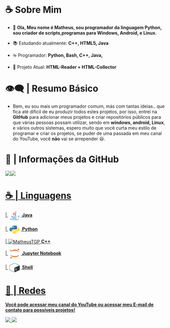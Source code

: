 # ☕ Sobre Mim
  
- 👋 **Ola, Meu nome é Matheus, sou programador da linguagem Python, sou criador de scripts,programas para Windows, Android, e Linux.**

- 📚 Estudando atualmente: **C++, HTML5, Java**

- ☕ Programador: **Python, Bash, C++, Java,**

- 🍷 Projeto Atual: **HTML-Reader + HTML-Collector**

# 👁️‍🗨️ | Resumo Básico
- Bem, eu sou mais um programador comum, más com tantas ideias.. que fica até difícil
de eu produzir todos estes projetos, por isso, entrei na **GitHub** para adicionar meus projetos e criar
repositórios públicos para que várias pessoas possam utilizar, sendo em **windows, android, Linux**, e vários outros
sistemas, espero muito que você curta meu estilo de programar e criar os projetos, se puder de uma passada em meu canal do YouTube,
você **não** vai se arrepender 😃.

# 📌 | Informações da GitHub

<div>
  <a href="https://github.com/MatheusTGamerPro">
  <img height="140em" src="https://github-readme-stats.vercel.app/api?username=matheustgamerpro&show_icons=true&theme=dark&include_all_commits=true&count_private=true"/><img height="143em" src="https://github-readme-stats.vercel.app/api/top-langs/?username=matheustgamerpro&layout=compact&langs_count=7&theme=dark"/>
</div>

# ☕ | Linguagens

| <img align="center" alt="MatheusTGP" height="30" width="40" src="https://github.com/devicons/devicon/blob/master/icons/java/java-original.svg"> **Java**

| <img align="center" alt="MatheusTGP" height="30" width="40" src="https://raw.githubusercontent.com/devicons/devicon/master/icons/python/python-original.svg"> **Python**

| <img align="center" alt="MatheusTGP" height="30" width="40" src="https://github.com/isocpp/logos/blob/master/cpp_logo.svg"> **C++**

| <img align="center" alt="MatheusTGP" height="30" width="40" src="https://github.com/devicons/devicon/blob/2ae2a900d2f041da66e950e4d48052658d850630/icons/jupyter/jupyter-original.svg"> **Jupyter Notebook**

| <img align="center" alt="MatheusTGP" height="30" width="40" src="https://github.com/devicons/devicon/blob/2ae2a900d2f041da66e950e4d48052658d850630/icons/bash/bash-original.svg"> **Shell**

# 🔎 | Redes
**Você pode acessar meu canal do YouTube ou acessar meu E-mail de contato para possíveis projetos!**

<a href="https://www.youtube.com/c/MatheusTGamerPro%E3%83%84" target="_blank"><img src="https://img.shields.io/badge/YouTube-FF0000?style=for-the-badge&logo=youtube&logoColor=white" target="_blank"> <a href = "matheustgpcontato@gmail.com"><img src="https://img.shields.io/badge/-Gmail-%23333?style=for-the-badge&logo=gmail&logoColor=white" target="_blank"></a>

